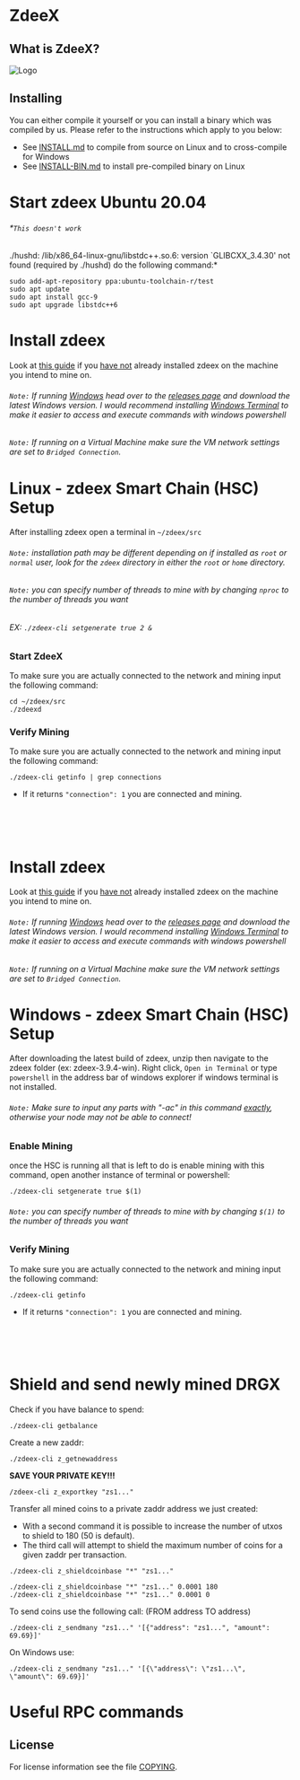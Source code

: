 # ZdeeX

## What is ZdeeX?

![Logo](https://explorer.zdeex.org/assets/images/logo/logo.png "Logo")

## Installing

You can either compile it yourself or you can install a binary which was compiled by us.
Please refer to the instructions which apply to you below:

* See [INSTALL.md](INSTALL.md) to compile from source on Linux and to cross-compile for Windows
* See [INSTALL-BIN.md](INSTALL-BIN.md) to install pre-compiled binary on Linux

# Start zdeex Ubuntu 20.04
###### *`This doesn't work`
./hushd: /lib/x86_64-linux-gnu/libstdc++.so.6: version `GLIBCXX_3.4.30' not found (required by ./hushd) do the following command:*
```
sudo add-apt-repository ppa:ubuntu-toolchain-r/test
sudo apt update
sudo apt install gcc-9
sudo apt upgrade libstdc++6
```

# Install zdeex
Look at [this guide](https://git.zdeex.is/zdeex/zdeex3/src/branch/master/INSTALL.md) if you <u>have not</u> already installed zdeex on the machine you intend to mine on.
###### *`Note:` If running <u>Windows</u> head over to the [releases page](https://git.zdeex.is/zdeex/zdeex3/releases) and download the latest Windows version. I would recommend installing [Windows Terminal](https://github.com/microsoft/terminal) to make it easier to access and execute commands with windows powershell*
###### *`Note:` If running on a Virtual Machine make sure the VM network settings are set to `Bridged Connection`.*

# Linux - zdeex Smart Chain (HSC) Setup
After installing zdeex open a terminal in `~/zdeex/src`
###### *`Note:` installation path may be different depending on if installed as `root` or `normal` user, look for the `zdeex` directory in either the `root` or `home` directory.*

###### *`Note:` you can specify number of threads to mine with by changing `nproc` to the number of threads you  want*
###### EX: `./zdeex-cli setgenerate true 2 &`

### Start ZdeeX
To make sure you are actually connected to the network and mining input the following command:
```
cd ~/zdeex/src
./zdeexd
```

### Verify Mining
To make sure you are actually connected to the network and mining input the following command:
```
./zdeex-cli getinfo | grep connections
```
- If it returns `"connection": 1` you are connected and mining.

<br>
<br>
<br>

# Install zdeex
Look at [this guide](https://github.com/ZDEEX-COIN/zdeex/INSTALL.md) if you <u>have not</u> already installed zdeex on the machine you intend to mine on.
###### *`Note:` If running <u>Windows</u> head over to the [releases page](https://github.com/ZDEEX-COIN/zdeex/releases) and download the latest Windows version. I would recommend installing [Windows Terminal](https://github.com/microsoft/terminal) to make it easier to access and execute commands with windows powershell*
###### *`Note:` If running on a Virtual Machine make sure the VM network settings are set to `Bridged Connection`.*


# Windows - zdeex Smart Chain (HSC) Setup
After downloading the latest build of zdeex, unzip then navigate to the zdeex folder (ex: zdeex-3.9.4-win). Right click, `Open in Terminal` or type `powershell` in the address bar of windows explorer if windows terminal is not installed.

###### *`Note:` Make sure to input any parts with "-ac" in this command <u>exactly</u>, otherwise your node may not be able to connect!*

### Enable Mining

once the HSC is running all that is left to do is enable mining with this command, open another instance of terminal or powershell:

```
./zdeex-cli setgenerate true $(1)
```

###### *`Note:` you can specify number of threads to mine with by changing `$(1)` to the number of threads you want*

### Verify Mining
To make sure you are actually connected to the network and mining input the following command:
```
./zdeex-cli getinfo
```
- If it returns `"connection": 1` you are connected and mining.

<br>
<br>
<br>

# Shield and send newly mined DRGX

Check if you have balance to spend:

```
./zdeex-cli getbalance
```

Create a new zaddr:

```
./zdeex-cli z_getnewaddress
```

<b>SAVE YOUR PRIVATE KEY!!!</b>

```
/zdeex-cli z_exportkey "zs1..."
```

Transfer all mined coins to a private zaddr address we just created:
- With a second command it is possible to increase the number of utxos to shield to 180 (50 is default).
- The third call will attempt to shield the maximum number of coins for a given zaddr per transaction.

```
./zdeex-cli z_shieldcoinbase "*" "zs1..."
``` 

```
./zdeex-cli z_shieldcoinbase "*" "zs1..." 0.0001 180
./zdeex-cli z_shieldcoinbase "*" "zs1..." 0.0001 0
``` 

To send coins use the following call: (FROM address TO address)

```
./zdeex-cli z_sendmany "zs1..." '[{"address": "zs1...", "amount": 69.69}]'
```

On Windows use:

```
./zdeex-cli z_sendmany "zs1..." '[{\"address\": \"zs1...\", \"amount\": 69.69}]'
```

# Useful RPC commands 

## License

For license information see the file [COPYING](COPYING).


